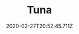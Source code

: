 ---
templateKey: blog-post
featuredpost: false
date: 2020-02-27T20:52:45.711Z
featuredimage: /img/Tuna.png
title: Tuna
description: A large fish that lives in Beach.
type: fish
sellPrice: 100
energy: 
health: 
tags:
  - fish
  - Beach
  - 6am – 7pm
  - summer
  - winter
  - AnyWeather
  - Ocean Fish Bundle
  - Fish Taco
---